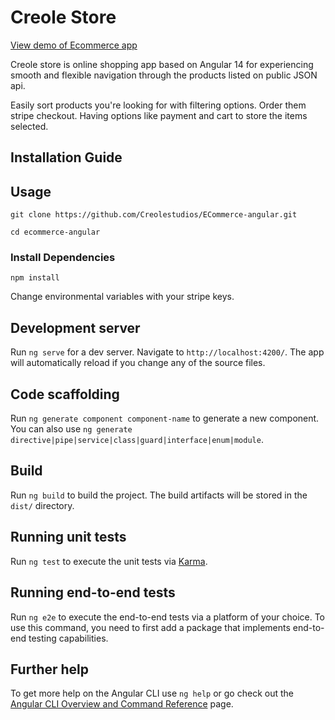 
# Creole Store
[View demo of Ecommerce app ](https://www.loom.com/share/5ba19c2e10864e8ab13e23b26dfaf45b)

Creole store is online shopping app based on Angular 14 for experiencing smooth and  flexible navigation through the products listed on public JSON api.

Easily sort products you're looking for with filtering options. Order them stripe checkout. Having  options like payment and cart to store the items selected.

## Installation Guide

## Usage
```
git clone https://github.com/Creolestudios/ECommerce-angular.git

cd ecommerce-angular 
```

### Install Dependencies
``` npm install ```

Change environmental variables with your stripe keys.
## Development server

Run `ng serve` for a dev server. Navigate to `http://localhost:4200/`. The app will automatically reload if you change any of the source files.

  
## Code scaffolding
 

Run `ng generate component component-name` to generate a new component. You can also use `ng generate directive|pipe|service|class|guard|interface|enum|module`.

  

## Build

  

Run `ng build` to build the project. The build artifacts will be stored in the `dist/` directory.

  

## Running unit tests

  

Run `ng test` to execute the unit tests via [Karma](https://karma-runner.github.io).

  

## Running end-to-end tests

  

Run `ng e2e` to execute the end-to-end tests via a platform of your choice. To use this command, you need to first add a package that implements end-to-end testing capabilities.

  

## Further help

  

To get more help on the Angular CLI use `ng help` or go check out the [Angular CLI Overview and Command Reference](https://angular.io/cli) page.